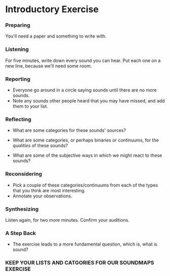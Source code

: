 # Introductory Exercise

### Preparing
You'll need a paper and something to write with.

### Listening
For five minutes, write down every sound you can hear. Put each one on a new line, because we'll need some room.

### Reporting
- Everyone go around in a circle saying sounds until there are no more sounds.
- Note any sounds other people heard that you may have missed, and add them to your list.

### Reflecting
- What are some categories for these sounds' sources?

<!-- 
- Do this on a whiteboard:
    - Inside your own body
    - Your body moving other things
    - Other peoples' bodies
    - Other peoples' bodies moving things
    - Machines moving on their own
        - Climate control
        - Vehicles
    - Nonhuman living things
    - Weather
        - Wind
        - Precipitation
    - Earth itself (hope not!)
    - —> annotate your sound list according to these categories
-->

- What are some categories, or perhaps binaries or continuums, for the _qualities_ of these sounds?
<!--
    - Loud <-> soft
    - Pitched <-> unpitched
    - High pitch <-> low pitch
    - Rough <-> pure
    - Sharp, watery, diffuse, clanky, etc
    - Discrete / repeating / continuous
        - Repeating fast <-> slow
        - Repeating randomly <-> rhythmically
    - Close <-> distant
    - Moving <-> still
    - Reverberant <-> dry (depends on your space)
    - –> annotate your sound list with these qualities
-->

- What are some of the subjective ways in which we might react to these sounds?
<!--
    - Familiar / unfamiliar
        - Familiar from general experience
        - Familiar from particular memories
    - Concerning / benign
    - Background / foreground
    - Relaxing <-> exciting / depressing <-> irritating
    - –> annotate your sound list with how you feel about the sounds 
-->

### Reconsidering
- Pick a couple of these categories/continuums from each of the types that you think are most interesting.
- Annotate your observations.

### Synthesizing
Listen again, for two more minutes. Confirm your auditions.

### A Step Back
- The exercise leads to a more fundamental question, which is, what is sound?
<!-- (Some version of, "movement that we can hear") -->


### KEEP YOUR LISTS AND CATGORIES FOR OUR SOUNDMAPS EXERCISE

